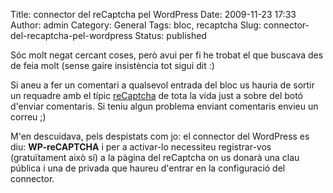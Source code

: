 Title: connector del reCaptcha pel WordPress
Date: 2009-11-23 17:33
Author: admin
Category: General
Tags: bloc, recaptcha
Slug: connector-del-recaptcha-pel-wordpress
Status: published

Sóc molt negat cercant coses, però avui per fi he trobat el que buscava des de feia molt (sense gaire insistència tot sigui dit :)

Si aneu a fer un comentari a qualsevol entrada del bloc us hauria de sortir un requadre amb el típic [reCaptcha](http://recaptcha.net/ "Pàgina del projecte reCaptcha per a llegir llibres i prevenir l'SPAM") de tota la vida just a sobre del botó d'enviar comentaris. Si teniu algun problema enviant comentaris envieu un correu ;)

M'en descuidava, pels despistats com jo: el connector del WordPress es diu: **WP-reCAPTCHA** i per a activar-lo necessiteu registrar-vos (gratuïtament això sí) a la pàgina del reCaptcha on us donarà una clau pública i una de privada que haureu d'entrar en la configuració del connector.
